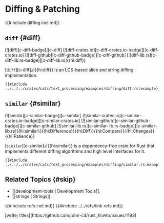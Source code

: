 # Diffing & Patching

{{#include diffing.incl.md}}

## `diff` {#diff}

[![diff][c-diff-badge]][c-diff] [![diff-crates.io][c-diff-crates.io-badge]][c-diff-crates.io] [![diff-github][c-diff-github-badge]][c-diff-github] [![diff-lib.rs][c-diff-lib.rs-badge]][c-diff-lib.rs]{{hi:diff}}

[`diff`][c-diff]⮳{{hi:diff}} is an LCS-based slice and string diffing implementation.

```rust,editable
{{#include ../../../crates/cats/text_processing/examples/diffing/diff.rs:example}}
```

## `similar` {#similar}

[![similar][c-similar-badge]][c-similar] [![similar-crates.io][c-similar-crates.io-badge]][c-similar-crates.io] [![similar-github][c-similar-github-badge]][c-similar-github] [![similar-lib.rs][c-similar-lib.rs-badge]][c-similar-lib.rs]{{hi:similar}}{{hi:Difference}}{{hi:Diff}}{{hi:Compare}}{{hi:Changes}}{{hi:Patience}}

[`similar`][c-similar]⮳{{hi:similar}} is a dependency-free crate for Rust that implements different diffing algorithms and high level interfaces for it.

```rust,editable
{{#include ../../../crates/cats/text_processing/examples/diffing/similar.rs:example}}
```

## Related Topics {#skip}

- [[development-tools | Development Tools]].
- [[strings | Strings]].

{{#include refs.incl.md}}
{{#include ../../refs/link-refs.md}}

<div class="hidden">
[write; titles](https://github.com/john-cd/rust_howto/issues/1193)
</div>
